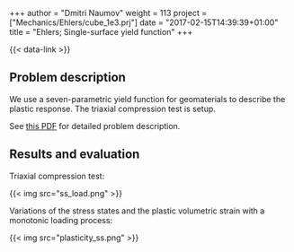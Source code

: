 +++
author = "Dmitri Naumov"
weight = 113
project = ["Mechanics/Ehlers/cube_1e3.prj"]
date = "2017-02-15T14:39:39+01:00"
title = "Ehlers; Single-surface yield function"
+++

{{< data-link >}}

## Problem description

We use a seven-parametric yield function for geomaterials to describe the plastic response. The triaxial compression test is setup.

See [this PDF](Plasticity.pdf) for detailed problem description.

## Results and evaluation

Triaxial compression test:

{{< img src="ss_load.png" >}}

Variations of the stress states and the plastic volumetric strain with a monotonic loading process:

{{< img src="plasticity_ss.png" >}}
